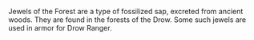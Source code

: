 Jewels of the Forest are a type of fossilized sap, excreted from ancient woods. They are found in the forests of the Drow. Some such jewels are used in armor for  Drow Ranger.
